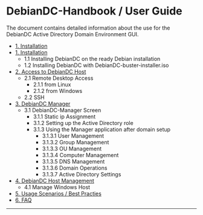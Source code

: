 # DebianDC-Handbook / User Guide

The document contains detailed information about the use for the DebianDC Active Directory Domain Environment GUI.

- [1. Installation](#1-installation)
- [1. Installation](https://github.com/eesmer/DebianDC/blob/master/docs/installation.md)
  - 1.1 Installing DebianDC on the ready Debian installation
  - 1.2 Installing DebianDC with DebianDC-buster-installer.iso
- [2. Access to DebianDC Host](#2-access-to-debiandc-host)
  - 2.1 Remote Desktop Access
    - 2.1.1 from Linux
    - 2.1.2 from Windows
  - 2.2 SSH
- [3. DebianDC Manager](#3-debiandc-manager)
  - 3.1 DebianDC-Manager Screen
    - 3.1.1 Static ip Assignment
    - 3.1.2 Setting up the Active Directory role
    - 3.1.3 Using the Manager application after domain setup
      - 3.1.3.1 User Management
      - 3.1.3.2 Group Management
      - 3.1.3.3 OU Management
      - 3.1.3.4 Computer Management
      - 3.1.3.5 DNS Management
      - 3.1.3.6 Domain Operations
      - 3.1.3.7 Active Directory Settings
 - [4. DebianDC Host Management](#4-debiandc-host_management)
      - 4.1 Manage Windows Host
 - [5. Usage Scenarios / Best Practies](#5-scenarios-practies)
 - [6. FAQ](#4-faq)
---
